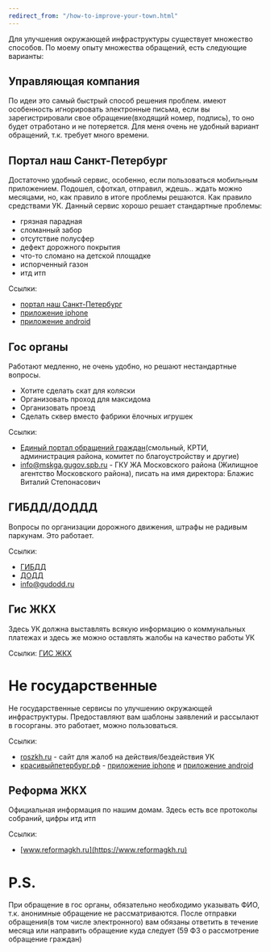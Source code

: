 ```yaml
---
redirect_from: "/how-to-improve-your-town.html"
---
```

Для улучшения окружающей инфраструктуры существует множество способов. По моему опыту множества обращений, есть следующие варианты:

## Управляющая компания

По идеи это самый быстрый способ решения проблем. имеют особенность игнорировать электронные письма, если вы зарегистрировали свое обращение(входящий номер, подпись), то оно будет отработано и не потеряется. Для меня очень не удобный вариант обращений, т.к. требует много времени.

## Портал наш Санкт-Петербург

Достаточно удобный сервис, особенно, если пользоваться мобильным приложением. Подошел, сфоткал, отправил, ждешь.. ждать можно месяцами, но, как правило в итоге проблемы решаются. Как правило средствами УК. Данный сервис хорошо решает стандартные проблемы:
* грязная парадная
* сломанный забор
* отсутствие полусфер
* дефект дорожного покрытия 
* что-то сломано на детской площадке
* испорченный газон
* итд итп

Ссылки:
* [портал наш Санкт-Петербург](https://gorod.gov.spb.ru/)
* [приложение iphone](https://itunes.apple.com/ru/app/наш-санкт-петербург/id826286401)
* [приложение android](https://play.google.com/store/apps/details?id=ru.spb.iac.ourspb&hl=ru)

## Гос органы
Работают медленно, не очень удобно, но решают нестандартные вопросы.
* Хотите сделать скат для коляски
* Организовать проход для максидома
* Организовать проезд
* Сделать сквер вместо фабрики ёлочных игрушек

Ссылки:
* [Единый портал обращений граждан](https://letters.gov.spb.ru/reception/form/)(смольный, КРТИ, администрация района, комитет по благоустройству и другие)
* [info@mskga.gugov.spb.ru](emailto:info@mskga.gugov.spb.ru) - ГКУ ЖА Московского района (Жилищное агентство Московского района), писать на имя директора: Блажис Виталий Степонасович

## ГИБДД/ДОДДД

Вопросы по организации дорожного движения, штрафы не радивым паркунам. Это работает.

Ссылки:
* [ГИБДД](http://www.gibdd.ru/letter/)
* [ДОДД](https://гибдд.рф/request_main)
* [info@gudodd.ru](emailto:info@gudodd.ru)

## Гис ЖКХ

Здесь УК должна выставлять всякую информацию о коммунальных платежах и здесь же можно оставлять жалобы на качество работы УК

Ссылки:
[ГИС ЖКХ](https://my.dom.gosuslugi.ru/citizen-cabinet/#!/appeal/card/create/?isApplicant=true)

# Не государственные

Не государственные сервисы по улучшению окружающей инфраструктуры. Предоставляют вам шаблоны заявлений и рассылают в госорганы. это работает, можно пользоваться.

Ссылки:
* [roszkh.ru](https://roszkh.ru/) - сайт для жалоб на действия/бездействия УК
* [красивыйпетербург.рф](http://xn--80accfiasjf8cghbfut2k.xn--p1ai) - [приложение iphone](https://play.google.com/store/apps/details?id=rpetrov.kraspb) и [приложение android](https://itunes.apple.com/ru/app/krasivyj-mir/id857488685?l=ru&ls=1&mt=8)

## Реформа ЖКХ

Официальная информация по нашим домам. Здесь есть все протоколы собраний, цифры итд итп

Ссылки:
* [www.reformagkh.ru](https://www.reformagkh.ru)

# P.S.

При обращение в гос органы, обязательно необходимо указывать ФИО, т.к. анонимные обращение не рассматриваются. После отправки обращения(в том числе электронного) вам обязаны ответить в течение месяца или направить обращение куда следует (59 ФЗ о рассмотрение обращение граждан)
